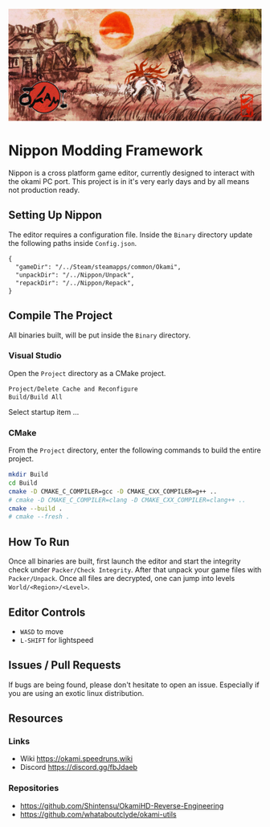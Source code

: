 ![](README.jpg)

# Nippon Modding Framework

Nippon is a cross platform game editor, currently designed to interact with the okami PC port. This project is in it's very early days and by all means not production ready.

## Setting Up Nippon

The editor requires a configuration file. Inside the `Binary` directory update the following paths inside `Config.json`.

```jsonc
{
  "gameDir": "/../Steam/steamapps/common/Okami",
  "unpackDir": "/../Nippon/Unpack",
  "repackDir": "/../Nippon/Repack",
}
```

## Compile The Project

All binaries built, will be put inside the `Binary` directory.

### Visual Studio

Open the `Project` directory as a CMake project.

```
Project/Delete Cache and Reconfigure
Build/Build All
```

Select startup item ...

### CMake

From the `Project` directory, enter the following commands to build the entire project.

```sh
mkdir Build
cd Build
cmake -D CMAKE_C_COMPILER=gcc -D CMAKE_CXX_COMPILER=g++ ..
# cmake -D CMAKE_C_COMPILER=clang -D CMAKE_CXX_COMPILER=clang++ ..
cmake --build .
# cmake --fresh .
```

## How To Run

Once all binaries are built, first launch the editor and start the integrity check under `Packer/Check Integrity`. After that unpack your game files with `Packer/Unpack`. Once all files are decrypted, one can jump into levels `World/<Region>/<Level>`.

## Editor Controls

- `WASD` to move
- `L-SHIFT` for lightspeed

## Issues / Pull Requests

If bugs are being found, please don't hesitate to open an issue. Especially if you are using an exotic linux distribution.

## Resources

### Links

- Wiki https://okami.speedruns.wiki
- Discord https://discord.gg/fbJdaeb

### Repositories

- https://github.com/Shintensu/OkamiHD-Reverse-Engineering
- https://github.com/whataboutclyde/okami-utils
